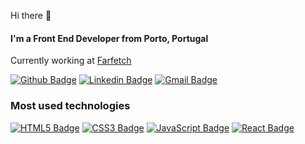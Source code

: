 Hi there 👋

#### I'm a Front End Developer from Porto, Portugal

Currently working at [Farfetch](https://github.com/Farfetch)

<a href="https://github.com/NunoCPNP" target="_blank"> ![Github Badge](http://img.shields.io/badge/-NunoCPNP-000?&logo=Github&logoColor=white&link=https://github.com/NunoCPNP)</a>
<a href="https://www.linkedin.com/in/nunocpnp/" target="_blank"> ![Linkedin Badge](https://img.shields.io/badge/-Nuno%20Pereira-blue?&logo=Linkedin&logoColor=white&link=https://www.linkedin.com/in/andr%C3%A9-gouveia-marques-675ab3127/)</a>
<a href="mailto:hello@nunopereira.tech" target="_blank"> ![Gmail Badge](https://img.shields.io/badge/-hello@nunopereira.tech-c14438?&logo=Gmail&logoColor=white&link=mailto:andregm_7@hotmail.com)</a>

### Most used technologies

<a href="https://developer.mozilla.org/en-US/docs/Web/Guide/HTML/HTML5" target="_blank"> ![HTML5 Badge](https://img.shields.io/badge/-HTML5-E34F26?&logo=html5&logoColor=white)</a>
<a href="https://developer.mozilla.org/en-US/docs/Web/CSS" target="_blank"> ![CSS3 Badge](https://img.shields.io/badge/-CSS3-1572B6?&logo=css3&logoColor=white)</a>
<a href="https://developer.mozilla.org/en-US/docs/Web/JavaScript" target="_blank"> ![JavaScript Badge](https://img.shields.io/badge/-JavaScript-yellow?&logo=javascript&logoColor=white)</a>
<a href="https://reactjs.org" target="_blank"> ![React Badge](https://img.shields.io/badge/-React-61DAFB?&logo=react&logoColor=white)</a>

<!--
**NunoCPNP/NunoCPNP** is a ✨ _special_ ✨ repository because its `README.md` (this file) appears on your GitHub profile.

Here are some ideas to get you started:

- 🔭 I’m currently working on ...
- 🌱 I’m currently learning ...
- 👯 I’m looking to collaborate on ...
- 🤔 I’m looking for help with ...
- 💬 Ask me about ...
- 📫 How to reach me: ...
- 😄 Pronouns: ...
- ⚡ Fun fact: ...
-->
